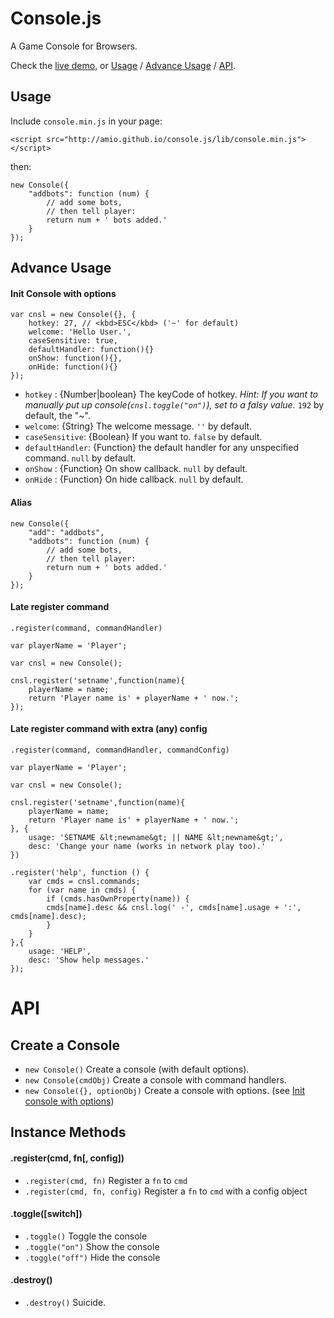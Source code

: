 Console.js
==========

A Game Console for Browsers.

Check the [live demo](http://amio.github.io/console.js), or [Usage](#usage) / [Advance Usage](#advance-usage) / [API](#api).

## Usage

Include `console.min.js` in your page:

```
<script src="http://amio.github.io/console.js/lib/console.min.js"></script>
```

then:
```
new Console({
    "addbots": function (num) {
        // add some bots,
        // then tell player:
        return num + ' bots added.'
    }
});
```

## Advance Usage

#### Init Console with options

```
var cnsl = new Console({}, {
    hotkey: 27, // <kbd>ESC</kbd> ('~' for default)
    welcome: 'Hello User.',
    caseSensitive: true,
    defaultHandler: function(){}
    onShow: function(){},
    onHide: function(){}
});
```

- `hotkey` : {Number|boolean} The keyCode of hotkey. *Hint: If you want to manually put up
 console(`cnsl.toggle("on")`), set to a falsy value.* `192` by default, the "~".
- `welcome`: {String} The welcome message. `''` by default.
- `caseSensitive`: {Boolean} If you want to. `false` by default.
- `defaultHandler`: {Function} the default handler for any unspecified command. `null` by default.
- `onShow` : {Function} On show callback. `null` by default.
- `onHide` : {Function} On hide callback. `null` by default.

#### Alias

```
new Console({
    "add": "addbots",
    "addbots": function (num) {
        // add some bots,
        // then tell player:
        return num + ' bots added.'
    }
});
```

#### Late register command

`.register(command, commandHandler)`

```
var playerName = 'Player';

var cnsl = new Console();

cnsl.register('setname',function(name){
    playerName = name;
    return 'Player name is' + playerName + ' now.';
});
```

#### Late register command with extra (any) config

`.register(command, commandHandler, commandConfig)`

```
var playerName = 'Player';

var cnsl = new Console();

cnsl.register('setname',function(name){
    playerName = name;
    return 'Player name is' + playerName + ' now.';
}, {
    usage: 'SETNAME &lt;newname&gt; || NAME &lt;newname&gt;',
    desc: 'Change your name (works in network play too).'
})

.register('help', function () {
    var cmds = cnsl.commands;
    for (var name in cmds) {
        if (cmds.hasOwnProperty(name)) {
        cmds[name].desc && cnsl.log(' -', cmds[name].usage + ':', cmds[name].desc);
        }
    }
},{
    usage: 'HELP',
    desc: 'Show help messages.'
});
```

# API

## Create a Console

- `new Console()` Create a console (with default options).
- `new Console(cmdObj)` Create a console with command handlers.
- `new Console({}, optionObj)` Create a console with options. (see [Init console with options](#init-console-with-options))

## Instance Methods

#### .register(cmd, fn[, config])

- `.register(cmd, fn)` Register a `fn` to `cmd`
- `.register(cmd, fn, config)` Register a `fn` to `cmd` with a config object

#### .toggle([switch])

- `.toggle()` Toggle the console
- `.toggle("on")` Show the console
- `.toggle("off")` Hide the console

#### .destroy()

- `.destroy()` Suicide.
